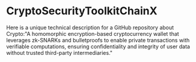# CryptoSecurityToolkitChainX
Here is a unique technical description for a GitHub repository about Crypto:"A homomorphic encryption-based cryptocurrency wallet that leverages zk-SNARKs and bulletproofs to enable private transactions with verifiable computations, ensuring confidentiality and integrity of user data without trusted third-party intermediaries."
